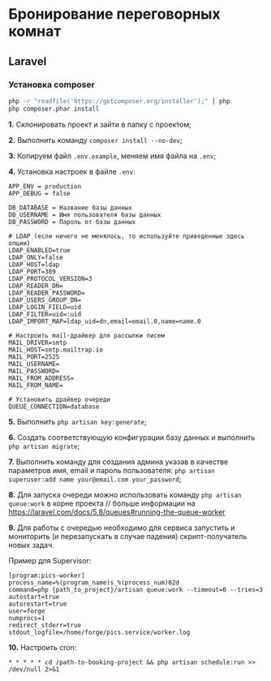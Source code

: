 # Бронирование переговорных комнат
## Laravel

### Установка composer

```bash
php -r "readfile('https://getcomposer.org/installer');" | php
php composer.phar install
```

**1.** Склонировать проект и зайти в папку с проектом;

**2.** Выполнить команду ```composer install --no-dev```;

**3.** Копируем файл `.env.example`, меняем имя файла на `.env`;

**4.** Установка настроек в файле `.env`:

```
APP_ENV = production
APP_DEBUG = false

DB_DATABASE = Название базы данных
DB_USERNAME = Имя пользователя базы данных
DB_PASSWORD = Пароль от базы данных

# LDAP (если ничего не менялось, то используйте приведенные здесь опции)
LDAP_ENABLED=true
LDAP_ONLY=false
LDAP_HOST=ldap
LDAP_PORT=389
LDAP_PROTOCOL_VERSION=3
LDAP_READER_DN=
LDAP_READER_PASSWORD=
LDAP_USERS_GROUP_DN=
LDAP_LOGIN_FIELD=uid
LDAP_FILTER=uid=:uid
LDAP_IMPORT_MAP=ldap_uid=dn,email=email.0,name=name.0

# Настроить mail-драйвер для рассылки писем
MAIL_DRIVER=smtp
MAIL_HOST=smtp.mailtrap.io
MAIL_PORT=2525
MAIL_USERNAME=
MAIL_PASSWORD=
MAIL_FROM_ADDRESS=
MAIL_FROM_NAME=

# Установить драйвер очереди
QUEUE_CONNECTION=database
```

**5.** Выполнить ```php artisan key:generate```;

**6.** Создать соответствующую конфигурации базу данных и выполнить ```php artisan migrate```;

**7.** Выполнить команду для создания админа указав в качестве параметров имя, email и пароль пользователя: ```php artisan superuser:add name your@email.com your_password```;

**8.** Для запуска очереди можно использовать команду ```php artisan queue:work``` в корне проекта // больше информации на https://laravel.com/docs/5.8/queues#running-the-queue-worker

**9.** Для работы с очередью необходимо для сервиса запустить и мониторить (и перезапускать в случае падения) скрипт-получатель новых задач.

Пример для Supervisor:

```
[program:pics-worker]
process_name=%(program_name)s_%(process_num)02d
command=php {path_to_project}/artisan queue:work --timeout=0 --tries=3
autostart=true
autorestart=true
user=forge
numprocs=1
redirect_stderr=true
stdout_logfile=/home/forge/pics.service/worker.log
```

**10.** Настроить cron:

```
* * * * * cd /path-to-booking-project && php artisan schedule:run >> /dev/null 2>&1
```